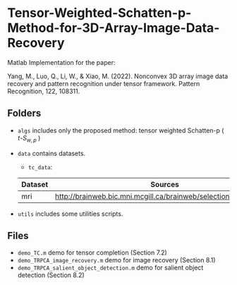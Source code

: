 # Tensor-Weighted-Schatten-p-Method-for-3D-Array-Image-Data-Recovery
Matlab Implementation for the paper:

Yang, M., Luo, Q., Li, W., & Xiao, M. (2022). Nonconvex 3D array image data recovery and pattern recognition under tensor framework. Pattern Recognition, 122, 108311.

## Folders
- `algs` includes only the proposed method: tensor weighted Schatten-p ( $t\text{-}S_{w,p}$ )
- `data` contains datasets.
  - `tc_data`: 
  
  | Dataset | Sources |
  | ---- | ---- |
  | mri | http://brainweb.bic.mni.mcgill.ca/brainweb/selection\_normal.html |
- `utils` includes some utilities scripts.

## Files
- `demo_TC.m` demo for tensor completion (Section 7.2)
- `demo_TRPCA_image_recovery.m` demo for image recovery (Section 8.1)
- `demo_TRPCA_salient_object_detection.m` demo for salient object detection (Section 8.2)
